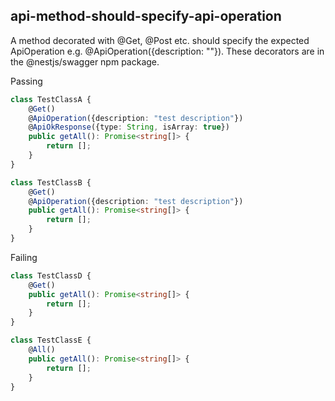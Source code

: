 ## api-method-should-specify-api-operation

A method decorated with @Get, @Post etc. should specify the expected ApiOperation e.g. @ApiOperation({description: ""}). These decorators are in the @nestjs/swagger npm package.

Passing

```ts
class TestClassA {
    @Get()
    @ApiOperation({description: "test description"})
    @ApiOkResponse({type: String, isArray: true})
    public getAll(): Promise<string[]> {
        return [];
    }
}

class TestClassB {
    @Get()
    @ApiOperation({description: "test description"})
    public getAll(): Promise<string[]> {
        return [];
    }
}
```

Failing

```ts
class TestClassD {
    @Get()
    public getAll(): Promise<string[]> {
        return [];
    }
}

class TestClassE {
    @All()
    public getAll(): Promise<string[]> {
        return [];
    }
}
```
